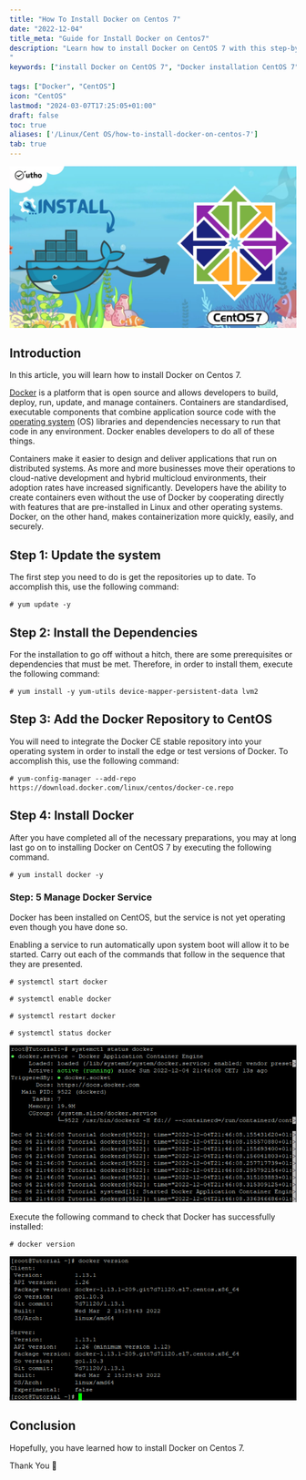 ```yaml
---
title: "How To Install Docker on Centos 7"
date: "2022-12-04"
title_meta: "Guide for Install Docker on Centos7"
description: "Learn how to install Docker on CentOS 7 with this step-by-step guide. Follow detailed instructions to set up Docker, a leading containerization platform, on your CentOS server. Enhance your development and deployment workflows with Docker's powerful features on CentOS 7. 
"
keywords: ["install Docker on CentOS 7", "Docker installation CentOS 7", "CentOS 7 Docker setup guide", "Docker CentOS 7 installation tutorial", "CentOS Docker install command", "Docker on CentOS 7", "CentOS 7 Docker guide", "Docker CentOS installation"]

tags: ["Docker", "CentOS"]
icon: "CentOS"
lastmod: "2024-03-07T17:25:05+01:00"
draft: false
toc: true
aliases: ['/Linux/Cent OS/how-to-install-docker-on-centos-7']
tab: true
---
```


![How To Install Docker on Centos 7](images/How-To-Install-Docker-on-Centos-7_utho.jpg)

## Introduction

In this article, you will learn how to install Docker on Centos 7.

[Docker](https://en.wikipedia.org/wiki/Docker_(software)) is a platform that is open source and allows developers to build, deploy, run, update, and manage containers. Containers are standardised, executable components that combine application source code with the [operating system](https://utho.com/docs/tutorial/how-to-host-a-domain-on-centos-7/) (OS) libraries and dependencies necessary to run that code in any environment. Docker enables developers to do all of these things.

Containers make it easier to design and deliver applications that run on distributed systems. As more and more businesses move their operations to cloud-native development and hybrid multicloud environments, their adoption rates have increased significantly. Developers have the ability to create containers even without the use of Docker by cooperating directly with features that are pre-installed in Linux and other operating systems. Docker, on the other hand, makes containerization more quickly, easily, and securely.

## Step 1: Update the system

The first step you need to do is get the repositories up to date. To accomplish this, use the following command:

```
# yum update -y
```

## Step 2: Install the Dependencies

For the installation to go off without a hitch, there are some prerequisites or dependencies that must be met. Therefore, in order to install them, execute the following command:

```
# yum install -y yum-utils device-mapper-persistent-data lvm2
```

## Step 3: Add the Docker Repository to CentOS

You will need to integrate the Docker CE stable repository into your operating system in order to install the edge or test versions of Docker. To accomplish this, use the following command:

```
# yum-config-manager --add-repo https://download.docker.com/linux/centos/docker-ce.repo
```

## Step 4: Install Docker

After you have completed all of the necessary preparations, you may at long last go on to installing Docker on CentOS 7 by executing the following command.

```
# yum install docker -y
```

### Step: 5 Manage Docker Service

Docker has been installed on CentOS, but the service is not yet operating even though you have done so.

Enabling a service to run automatically upon system boot will allow it to be started. Carry out each of the commands that follow in the sequence that they are presented.

```
# systemctl start docker
```

```
# systemctl enable docker
```

```
# systemctl restart docker
```

```
# systemctl status docker
```

![command output](images/image-557.png)

Execute the following command to check that Docker has successfully installed:

```
# docker version
```

![install Docker on Centos 7](images/image-560.png)

## Conclusion

Hopefully, you have learned how to install Docker on Centos 7.

Thank You 🙂

